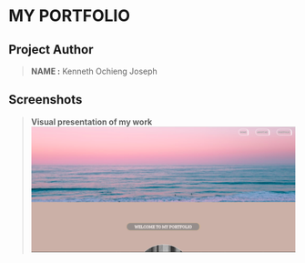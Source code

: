 # MY PORTFOLIO


## Project Author
> **NAME :** Kenneth Ochieng Joseph

## Screenshots
> **Visual presentation of my work**
![this shows the home navigation bar](porrt2.png)

